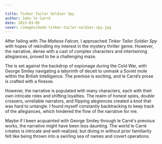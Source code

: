 ```yaml
---

title: Tinker Tailor Soldier Spy
author: John le Carré
date: 2023-03-05
cover: /images/book-tinker-tailor-soldier-spy.jpg
---
```


After failing with _The Maltese Falcon,_ I approached _Tinker Tailor Soldier Spy_ with hopes of rekindling my interest in the mystery thriller genre. However, the narrative, dense with a cast of complex characters and intertwining allegiances, proved to be a challenging maze.

The is set against the backdrop of espionage during the Cold War, with George Smiley navigating a labyrinth of deceit to unmask a Soviet mole within the British Intelligence. The premise is exciting, and le Carré’s prose is crafted with a finesse.

However, the narrative is populated with many characters, each with their own intricate roles and shifting loyalties. The realm of honest spies, double crossers, unreliable narrators, and flipping alegiences created a knot that was hard to untangle. I found myself constantly backtracking to keep track of the allegiances, which hindered the flow of the narrative for me.

Maybe if I been acquainted with George Smiley through le Carré's previous works, the narrative might have been less daunting. The world le Carré creates is intricate and well-realized, but diving in without prior familiarity felt like being thrown into a swirling sea of names and covert operations.